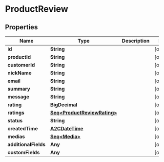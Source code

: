 

# ProductReview


## Properties

Name | Type | Description | Notes
------------ | ------------- | ------------- | -------------
**id** | **String** |  |  [optional]
**productId** | **String** |  |  [optional]
**customerId** | **String** |  |  [optional]
**nickName** | **String** |  |  [optional]
**email** | **String** |  |  [optional]
**summary** | **String** |  |  [optional]
**message** | **String** |  |  [optional]
**rating** | **BigDecimal** |  |  [optional]
**ratings** | [**Seq&lt;ProductReviewRating&gt;**](ProductReviewRating.md) |  |  [optional]
**status** | **String** |  |  [optional]
**createdTime** | [**A2CDateTime**](A2CDateTime.md) |  |  [optional]
**medias** | [**Seq&lt;Media&gt;**](Media.md) |  |  [optional]
**additionalFields** | **Any** |  |  [optional]
**customFields** | **Any** |  |  [optional]



